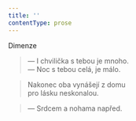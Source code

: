 ```yaml
---
title: ''
contentType: prose
---
```


Dimenze

> — I chvilička s tebou je mnoho.  
> — Noc s tebou celá, je málo.

> Nakonec oba vynášejí z domu  
> pro lásku neskonalou.

> — Srdcem a nohama napřed.
